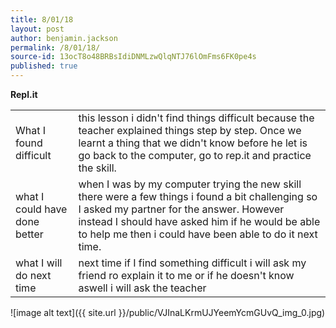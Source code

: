 ```yaml
---
title: 8/01/18
layout: post
author: benjamin.jackson
permalink: /8/01/18/
source-id: 13ocT8o48BRBsIdiDNMLzwQlqNTJ76lOmFms6FK0pe4s
published: true
---
```

**Repl.it**

<table>
  <tr>
    <td>What I found difficult</td>
    <td>this lesson i didn't find things difficult because the teacher explained things step by step. Once we learnt a thing that we didn't know before he let is go back to the computer, go to rep.it and practice the skill.</td>
  </tr>
  <tr>
    <td>what I could have done better</td>
    <td>when I was by my computer trying the new skill there were a few things i found a bit challenging so I asked my partner for the answer. However instead I should have asked him if he would be able to help me then i could have been able to do it next time.</td>
  </tr>
  <tr>
    <td>what I will do next time </td>
    <td>next time if I find something difficult i will ask my friend ro explain it to me or if he doesn't know aswell i will ask the teacher</td>
  </tr>
</table>


![image alt text]({{ site.url }}/public/VJInaLKrmUJYeemYcmGUvQ_img_0.jpg)

